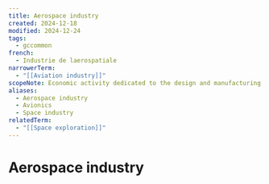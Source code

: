 ```yaml
---
title: Aerospace industry
created: 2024-12-18
modified: 2024-12-24
tags:
  - gccommon
french:
  - Industrie de laerospatiale
narrowerTerm:
  - "[[Aviation industry]]"
scopeNote: Economic activity dedicated to the design and manufacturing of aircraft, spacecraft and missiles.
aliases:
  - Aerospace industry
  - Avionics
  - Space industry
relatedTerm:
  - "[[Space exploration]]"
---
```

# Aerospace industry
